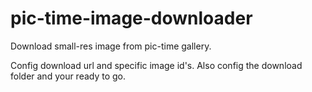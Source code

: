 # pic-time-image-downloader
Download small-res image from pic-time gallery.

Config download url and specific image id's. Also config the download folder and your ready to go.
